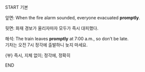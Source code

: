 START
기본

앞면:
When the fire alarm sounded, everyone evacuated **promptly**.  

뒷면:
화재 경보가 울리자마자 모두가 즉시 대피했다.

해석:
The train leaves **promptly** at 7:00 a.m., so don’t be late.  
기차는 오전 7시 정각에 출발하니 늦지 마세요.

{부} 즉시, 지체 없이; 정각에, 정확히
<!--ID: 1745462244845-->
END